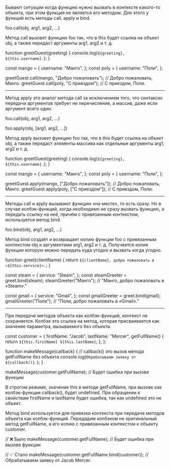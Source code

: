 Бывают ситуации когда функцию нужно вызвать в контексте какого-то объекта, при этом функция не является его методом. Для этого у функций есть методы call, apply и bind.

<!-- Метод call() -->

foo.call(obj, arg1, arg2, ...)

Метод call вызовет функцию foo так, что в this будет ссылка на объект obj, а также передаст аргументы arg1, arg2 и т. д.

function greetGuest(greeting) {
  console.log(`${greeting}, ${this.username}.`);
}

const mango = {
  username: "Манго",
};
const poly = {
  username: "Поли",
};

greetGuest.call(mango, "Добро пожаловать"); // Добро пожаловать, Манго.
greetGuest.call(poly, "С приездом"); // С приездом, Поли.

____________________________________

<!-- Метод apply -->


Метод apply это аналог метода call за исключением того, что синтаксис передачи аргументов требует не перечисление, а массив, даже если аргумент всего один.

foo.call(obj, arg1, arg2, ...)

foo.apply(obj, [arg1, arg2, ...])

Метод apply вызовет функцию foo так, что в this будет ссылка на объект obj, а также передаст элементы массива как отдельные аргументы arg1, arg2 и т. д.

function greetGuest(greeting) {
  console.log(`${greeting}, ${this.username}.`);
}

const mango = {
  username: "Манго",
};
const poly = {
  username: "Поли",
};

greetGuest.apply(mango, ["Добро пожаловать"]); // Добро пожаловать, Манго.
greetGuest.apply(poly, ["С приездом"]); // С приездом, Поли.

_______________________________________

<!-- Метод bind() -->

Методы call и apply вызывают функцию «на месте», то есть сразу. Но в случае колбэк-функций, когда необходимо не сразу вызвать функцию, а передать ссылку на неё, причём с привязанным контекстом, используется метод bind.

foo.bind(obj, arg1, arg2, ...)

Метод bind создаёт и возвращает копию функции foo с привязанным контекстом obj и аргументами arg1, arg2 и т. д. Получается копия функции которую можно передать куда угодно и вызвать когда угодно.

function greet(clientName) {
  return `${clientName}, добро пожаловать в «${this.service}».`;
}

const steam = {
  service: "Steam",
};
const steamGreeter = greet.bind(steam);
steamGreeter("Манго"); // "Манго, добро пожаловать в «Steam»."

const gmail = {
  service: "Gmail",
};
const gmailGreeter = greet.bind(gmail);
gmailGreeter("Поли"); // "Поли, добро пожаловать в «Gmail»."

___________________________________________________

<!-- bind() и методы объекта -->

При передаче методов объекта как колбэк-функций, контекст не сохраняется. Колбэк это ссылка на метод, которая присваивается как значение параметра, вызываемого без объекта.

const customer = {
  firstName: "Jacob",
  lastName: "Mercer",
  getFullName() {
    return `${this.firstName} ${this.lastName}`;
  },
};

function makeMessage(callback) {
  // callback() это вызов метода getFullName без объекта
  console.log(`Обрабатываем заявку от ${callback()}.`);
}

makeMessage(customer.getFullName); // Будет ошибка при вызове функции

В строгом режиме, значение this в методе getFullName, при вызове как колбэк-функции callback(), будет undefined. При обращении к свойствам firstName и lastName будет ошибка, так как undefined это не объект.

Метод bind используется для привязки контекста при передаче методов объекта как колбэк-функций. Передадим колбэком не оригинальный метод getFullName, а его копию с привязанным контекстом к объекту customer.

// ❌ Было
makeMessage(customer.getFullName); // Будет ошибка при вызове функции

// ✅ Стало
makeMessage(customer.getFullName.bind(customer)); // Обрабатываем заявку от Jacob Mercer.